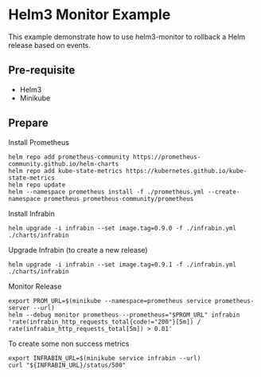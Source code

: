 # Helm3 Monitor Example

This example demonstrate how to use helm3-monitor to rollback a Helm release based on events.

## Pre-requisite

- Helm3
- Minikube

## Prepare

Install Prometheus
```shell
helm repo add prometheus-community https://prometheus-community.github.io/helm-charts
helm repo add kube-state-metrics https://kubernetes.github.io/kube-state-metrics
helm repo update
helm --namespace prometheus install -f ./prometheus.yml --create-namespace prometheus prometheus-community/prometheus
```

Install Infrabin
```shell
helm upgrade -i infrabin --set image.tag=0.9.0 -f ./infrabin.yml ./charts/infrabin
```

Upgrade Infrabin (to create a new release)
```shell
helm upgrade -i infrabin --set image.tag=0.9.1 -f ./infrabin.yml ./charts/infrabin
```

Monitor Release
```shell
export PROM_URL=$(minikube --namespace=prometheus service prometheus-server --url)
helm --debug monitor prometheus --prometheus="$PROM_URL" infrabin 'rate(infrabin_http_requests_total{code!="200"}[5m]) / rate(infrabin_http_requests_total[5m]) > 0.01'
```

To create some non success metrics
```shell
export INFRABIN_URL=$(minikube service infrabin --url)
curl "${INFRABIN_URL}/status/500"
```